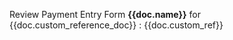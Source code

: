 <p>Review Payment Entry Form <b>{{doc.name}}</b> for {{doc.custom_reference_doc}} : {{doc.custom_ref}}</p>
